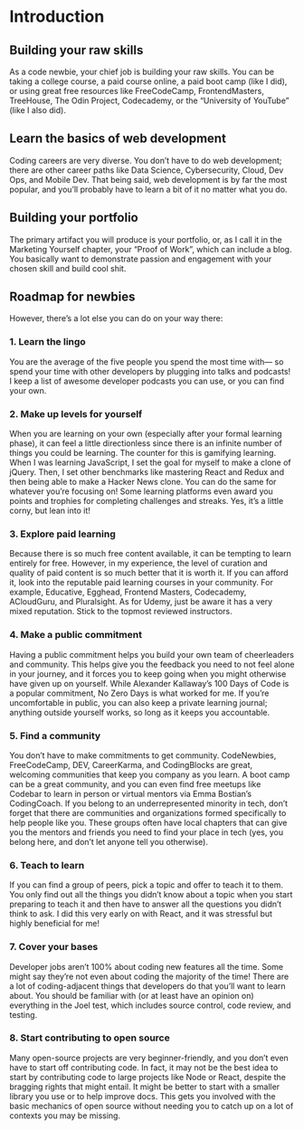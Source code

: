 # Introduction

## Building your raw skills

As a code newbie, your chief job is building your raw skills. You can be taking a college course, a paid course online, a paid boot camp (like I did), or using great free resources like FreeCodeCamp, FrontendMasters, TreeHouse, The Odin Project, Codecademy, or the “University of YouTube” (like I also did).

## Learn the basics of web development

Coding careers are very diverse. You don’t have to do web development; there are other career paths like Data Science, Cybersecurity, Cloud, Dev Ops, and Mobile Dev. That being said, web development is by far the most popular, and you’ll probably have to learn a bit of it no matter what you do.

## Building your portfolio

The primary artifact you will produce is your portfolio, or, as I call it in the Marketing Yourself chapter, your “Proof of Work”, which can include a blog. You basically want to demonstrate passion and engagement with your chosen skill and build cool shit.

## Roadmap for newbies

However, there’s a lot else you can do on your way there:

### 1. Learn the lingo

You are the average of the five people you spend the most time with— so spend your time with other developers by plugging into talks and podcasts! I keep a list of awesome developer podcasts you can use, or you can find your own.


### 2. Make up levels for yourself

When you are learning on your own (especially after your formal learning phase), it can feel a little directionless since there is an infinite number of things you could be learning. The counter for this is gamifying learning. When I was learning JavaScript, I set the goal for myself to make a clone of jQuery. Then, I set other benchmarks like mastering React and Redux and then being able to make a Hacker News clone. You can do the same for whatever you’re focusing on! Some learning platforms even award you points and trophies for completing challenges and streaks. Yes, it’s a little corny, but lean into it!

### 3. Explore paid learning

Because there is so much free content available, it can be tempting to learn entirely for free. However, in my experience, the level of curation and quality of paid content is so much better that it is worth it. If you can afford it, look into the reputable paid learning courses in your community. For example, Educative, Egghead, Frontend Masters, Codecademy, ACloudGuru, and Pluralsight. As for Udemy, just be aware it has a very mixed reputation. Stick to the topmost reviewed instructors.

### 4. Make a public commitment

Having a public commitment helps you build your own team of cheerleaders and community. This helps give you the feedback you need to not feel alone in your journey, and it forces you to keep going when you might otherwise have given up on yourself. While Alexander Kallaway’s 100 Days of Code is a popular commitment, No Zero Days is what worked for me. If you’re uncomfortable in public, you can also keep a private learning journal; anything outside yourself works, so long as it keeps you accountable.

### 5. Find a community

You don’t have to make commitments to get community. CodeNewbies, FreeCodeCamp, DEV, CareerKarma, and CodingBlocks are great, welcoming communities that keep you company as you learn. A boot camp can be a great community, and you can even find free meetups like Codebar to learn in person or virtual mentors via Emma Bostian’s CodingCoach. If you belong to an underrepresented minority in tech, don’t forget that there are communities and organizations formed specifically to help people like you. These groups often have local chapters that can give you the mentors and friends you need to find your place in tech (yes, you belong here, and don’t let anyone tell you otherwise).

### 6. Teach to learn

If you can find a group of peers, pick a topic and offer to teach it to them. You only find out all the things you didn’t know about a topic when you start preparing to teach it and then have to answer all the questions you didn’t think to ask. I did this very early on with React, and it was stressful but highly beneficial for me!

### 7. Cover your bases

Developer jobs aren’t 100% about coding new features all the time. Some might say they’re not even about coding the majority of the time! There are a lot of coding-adjacent things that developers do that you’ll want to learn about. You should be familiar with (or at least have an opinion on) everything in the Joel test, which includes source control, code review, and testing.

### 8. Start contributing to open source

Many open-source projects are very beginner-friendly, and you don’t even have to start off contributing code. In fact, it may not be the best idea to start by contributing code to large projects like Node or React, despite the bragging rights that might entail. It might be better to start with a smaller library you use or to help improve docs. This gets you involved with the basic mechanics of open source without needing you to catch up on a lot of contexts you may be missing.
